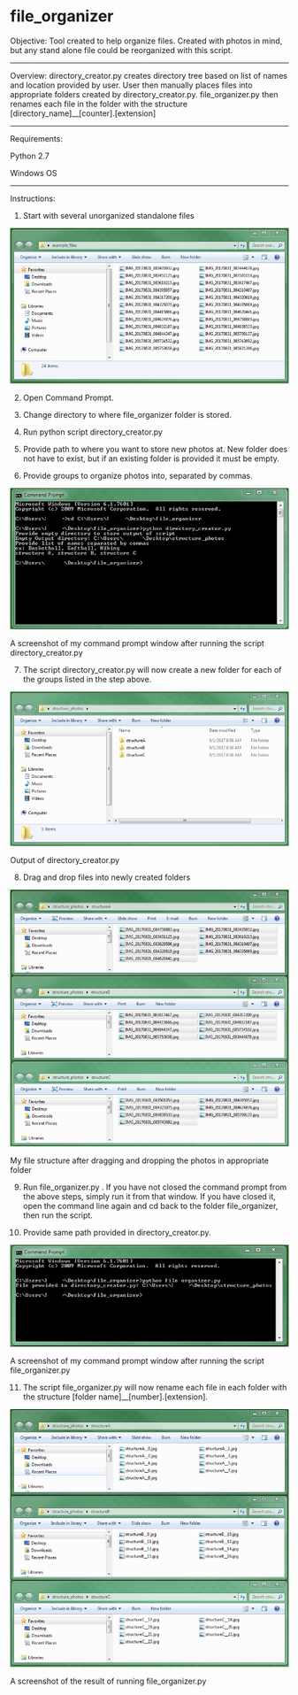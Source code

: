 # file_organizer

Objective:
Tool created to help organize files. Created with photos in mind, but any stand alone file could be reorganized with this script. 

---

Overview:
directory_creator.py creates directory tree based on list of names and location provided by user. </n>
User then manually places files into appropriate folders created by directory_creator.py. </n>
file_organizer.py then renames each file in the folder with the structure [directory_name]__[counter].[extension]

---

Requirements:

Python 2.7

Windows OS 

---

Instructions:

1. Start with several unorganized standalone files


 ![file_organizer](https://github.com/strmwtr/file_organizer/blob/master/readme/example_files.PNG)


2. Open Command Prompt.


3. Change directory to where file_organizer folder is stored.


4. Run python script directory_creator.py


5. Provide path to where you want to store new photos at. New folder does not have to exist, but if an existing folder is provided it must be empty.


6. Provide groups to organize photos into, separated by commas.

 
 ![file_organizer](https://github.com/strmwtr/file_organizer/blob/master/readme/command_line_directory_creator.PNG)

 A screenshot of my command prompt window after running the script directory_creator.py


7. The script directory_creator.py will now create a new folder for each of the groups listed in the step above.

 ![file_organizer](https://github.com/strmwtr/file_organizer/blob/master/readme/directory_creator_output.png)
 
 Output of directory_creator.py


8. Drag and drop files into newly created folders

 ![file_organizer](https://github.com/strmwtr/file_organizer/blob/master/readme/pre_file_organizer_setup.PNG)
 
 My file structure after dragging and dropping the photos in appropriate folder


9. Run file_organizer.py . If you have not closed the command prompt from the above steps, simply run it from that window. If you have closed it, open the command line again and cd back to the folder file_organizer, then run the script.


10. Provide same path provided in directory_creator.py.

 ![file_organizer](https://github.com/strmwtr/file_organizer/blob/master/readme/command_line_file_organizer.PNG)
 
A screenshot of my command prompt window after running the script file_organizer.py


11. The script file_organizer.py will now rename each file in each folder with the structure [folder name]__[number].[extension].

 ![file_organizer](https://github.com/strmwtr/file_organizer/blob/master/readme/output_file_organizer.PNG)
 
 A screenshot of the result of running file_organizer.py

